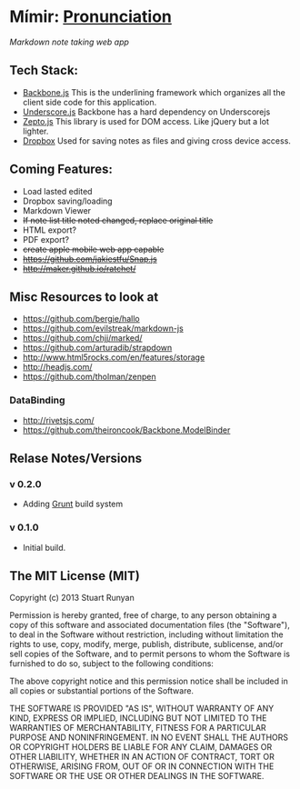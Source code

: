 
# Mímir: [Pronunciation](http://www.forvo.com/word/m%C3%ADmir/)
_Markdown note taking web app_


## Tech Stack:

- [Backbone.js](http://backbonejs.org) This is the underlining framework which organizes all the client side code for this application.
- [Underscore.js](http://underscorejs.org/) Backbone has a hard dependency on Underscorejs
- [Zepto.js](http://zeptojs.com/) This library is used for DOM access. Like jQuery but a lot lighter.
- [Dropbox](https://www.dropbox.com/developers) Used for saving notes as files and giving cross device access.


## Coming Features:

- Load lasted edited
- Dropbox saving/loading
- Markdown Viewer
- ~~If note list title noted changed, replace original title~~
- HTML export?
- PDF export?
- ~~create apple mobile web app capable~~
- ~~https://github.com/jakiestfu/Snap.js~~
- ~~http://maker.github.io/ratchet/~~



## Misc Resources to look at
- https://github.com/bergie/hallo
- https://github.com/evilstreak/markdown-js
- https://github.com/chjj/marked/
- https://github.com/arturadib/strapdown
- http://www.html5rocks.com/en/features/storage
- http://headjs.com/
- https://github.com/tholman/zenpen


### DataBinding

- http://rivetsjs.com/
- https://github.com/theironcook/Backbone.ModelBinder



## Relase Notes/Versions

### v 0.2.0
- Adding [Grunt](http://gruntjs.com) build system

### v 0.1.0
- Initial build.



## The MIT License (MIT)

Copyright (c) 2013 Stuart Runyan

Permission is hereby granted, free of charge, to any person obtaining a copy of this software and associated documentation files (the "Software"), to deal in the Software without restriction, including without limitation the rights to use, copy, modify, merge, publish, distribute, sublicense, and/or sell copies of the Software, and to permit persons to whom the Software is furnished to do so, subject to the following conditions:

The above copyright notice and this permission notice shall be included in all copies or substantial portions of the Software.

THE SOFTWARE IS PROVIDED "AS IS", WITHOUT WARRANTY OF ANY KIND, EXPRESS OR IMPLIED, INCLUDING BUT NOT LIMITED TO THE WARRANTIES OF MERCHANTABILITY, FITNESS FOR A PARTICULAR PURPOSE AND NONINFRINGEMENT. IN NO EVENT SHALL THE AUTHORS OR COPYRIGHT HOLDERS BE LIABLE FOR ANY CLAIM, DAMAGES OR OTHER LIABILITY, WHETHER IN AN ACTION OF CONTRACT, TORT OR OTHERWISE, ARISING FROM, OUT OF OR IN CONNECTION WITH THE SOFTWARE OR THE USE OR OTHER DEALINGS IN THE SOFTWARE.
